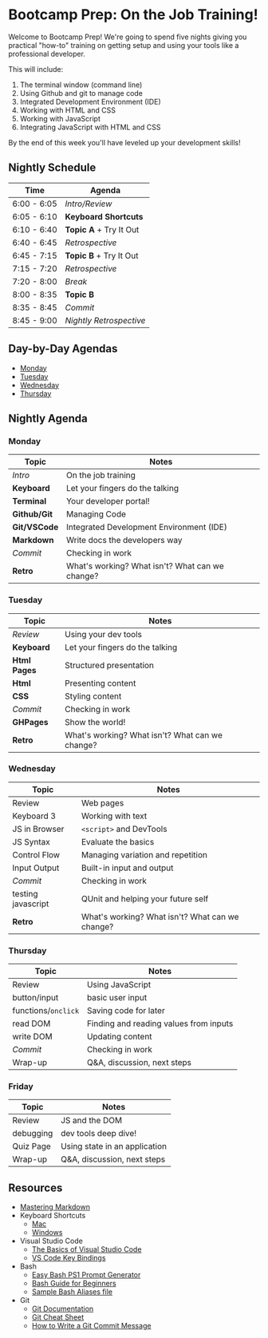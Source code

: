 # Bootcamp Prep: On the Job Training!

Welcome to Bootcamp Prep! We're going to spend five nights giving you
practical "how-to" training on getting setup and using your tools like a
professional developer. 

This will include:
1. The terminal window (command line) 
1. Using Github and git to manage code
1. Integrated Development Environment (IDE)
1. Working with HTML and CSS
1. Working with JavaScript
1. Integrating JavaScript with HTML and CSS

By the end of this week you'll have leveled up your development skills!

## Nightly Schedule

Time           | Agenda       
---            |---           
6:00 - 6:05    | _Intro/Review_ 
6:05 - 6:10    | **Keyboard Shortcuts** 
6:10 - 6:40    | **Topic A** + Try It Out     
6:40 - 6:45    | _Retrospective_
6:45 - 7:15    | **Topic B** + Try It Out  
7:15 - 7:20    | _Retrospective_
7:20 - 8:00    | _Break_      
8:00 - 8:35    | **Topic B**    
8:35 - 8:45    | _Commit_      
8:45 - 9:00    | _Nightly Retrospective_ 

## Day-by-Day Agendas

* [Monday](1-monday/README.md)
* [Tuesday](2-tuesday/README.md)
* [Wednesday](3-wednesday/README.md)
* [Thursday](4-thursday/README.md)

## Nightly Agenda

### Monday

Topic | Notes
---|---
_Intro_         | On the job training
**Keyboard**    | Let your fingers do the talking
**Terminal**    | Your developer portal!
**Github/Git**  | Managing Code
**Git/VSCode**  | Integrated Development Environment (IDE)
**Markdown**    | Write docs the developers way
_Commit_        | Checking in work
**Retro**       | What's working? What isn't? What can we change?

### Tuesday

Topic | Notes
---|---
_Review_       | Using your dev tools
**Keyboard**   | Let your fingers do the talking
**Html Pages** | Structured presentation
**Html**       | Presenting content
**CSS**        | Styling content
_Commit_       | Checking in work
**GHPages**    | Show the world!
**Retro**      | What's working? What isn't? What can we change?

### Wednesday

Topic | Notes
---|---
Review          | Web pages
Keyboard 3      | Working with text
JS in Browser   | `<script>` and DevTools 
JS Syntax       | Evaluate the basics
Control Flow    | Managing variation and repetition
Input Output    | Built-in input and output
_Commit_        | Checking in work
testing javascript   | QUnit and helping your future self
**Retro**       | What's working? What isn't? What can we change?

### Thursday  

Topic | Notes
---|---
Review                | Using JavaScript
button/input          | basic user input
functions/`onclick`   | Saving code for later
read DOM              | Finding and reading values from inputs
write DOM             | Updating content
_Commit_              | Checking in work
Wrap-up               | Q&A, discussion, next steps

### Friday  

Topic | Notes
---|---
Review                | JS and the DOM
debugging         | dev tools deep dive!
Quiz Page           | Using state in an application
Wrap-up               | Q&A, discussion, next steps


## Resources
* [Mastering Markdown](https://guides.github.com/features/mastering-markdown/)
* Keyboard Shortcuts
  * [Mac](http://www.danrodney.com/mac/)
  * [Windows](http://www.hongkiat.com/blog/100-keyboard-shortcuts-windows/)
* Visual Studio Code
  * [The Basics of Visual Studio Code](https://code.visualstudio.com/Docs/editor/codebasics)
  * [VS Code Key Bindings](http://www.hongkiat.com/blog/key-binding-management-visual-studio-code/)
* Bash
  * [Easy Bash PS1 Prompt Generator](https://ezprompt.net)
  * [Bash Guide for Beginners](http://tille.garrels.be/training/bash/)
  * [Sample Bash Aliases file](code/bash_aliases.md)
* Git
  * [Git Documentation](https://git-scm.com/docs)
  * [Git Cheat Sheet](https://www.git-tower.com/blog/git-cheat-sheet/)
  * [How to Write a Git Commit Message](http://chris.beams.io/posts/git-commit/)
